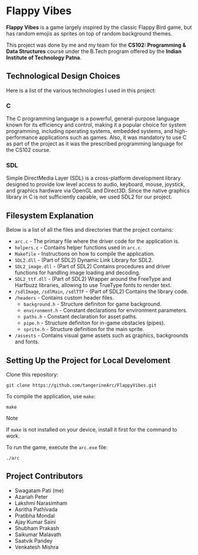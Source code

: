 # Flappy Vibes

**Flappy Vibes** is a game largely inspired by the classic Flappy Bird game, but has random emojis as sprites on top of random background themes.

This project was done by me and my team for the **CS102: Programming & Data Structures** course under the B.Tech program offered by the **Indian Institute of Technology Patna**.

## Technological Design Choices

Here is a list of the various technologies I used in this project:

### C
The C programming language is a powerful, general-purpose language known for its efficiency and control, making it a popular choice for system programming, including operating systems, embedded systems, and high-performance applications such as games. Also, it was mandatory to use C as part of the project as it was the prescribed programming language for the CS102 course.

### SDL
Simple DirectMedia Layer (SDL) is a cross-platform development library designed to provide low level access to audio, keyboard, mouse, joystick, and graphics hardware via OpenGL and Direct3D. Since the native graphics library in C is not sufficiently capable, we used SDL2 for our project.

## Filesystem Explanation
Below is a list of all the files and directories that the project contains:
- `arc.c` - The primary file where the driver code for the application is.
- `helpers.c` - Contains helper functions used in `arc.c`.
- `Makefile` - Instructions on how to compile the application.
- `SDL2.dll` - (Part of SDL2) Dynamic Link Library for SDL2.
- `SDL2_image.dll` - (Part of SDL2) Contains procedures and driver functions for handling image loading and decoding.
- `SDL2_ttf.dll` - (Part of SDL2) Wrapper around the FreeType and Harfbuzz libraries, allowing to use TrueType fonts to render text.
- `/sdlImage`, `/sdlMain`, `/sdlTTF` - (Part of SDL2) Contains the library code.
- `/headers` - Contains custom header files.
  - `background.h` - Structure definiton for game background.
  - `environment.h` - Constant declarations for environment parameters.
  - `paths.h` - Constant declaration for asset paths.
  - `pipe.h` - Structure definiton for in-game obstacles (pipes).
  - `sprite.h` - Structure definition for the main sprite.
- `/assests` - Contains visual game assets such as graphics, backgrounds and fonts.

## Setting Up the Project for Local Develoment
Clone this repository:
```
git clone https://github.com/tangerineArc/FlappyVibes.git
```

To compile the application, use `make`:
```
make
```

> [!NOTE]
> If `make` is not installed on your device, install it first for the command to work.

To run the game, execute the `arc.exe` file:
```
./arc
```

## Project Contributors
- Swagatam Pati (me)
- Azariah Peter
- Lakshmi Narasimham
- Asritha Pathivada
- Pratibha Mondal
- Ajay Kumar Saini
- Shubham Prakash
- Saikumar Malavath
- Saatvik Pandey
- Venkatesh Mishra
